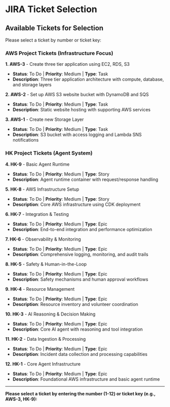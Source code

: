 # JIRA Ticket Selection

## Available Tickets for Selection

Please select a ticket by number or ticket key:

### AWS Project Tickets (Infrastructure Focus)

**1. AWS-3** - Create three tier application using EC2, RDS, S3
- **Status**: To Do | **Priority**: Medium | **Type**: Task
- **Description**: Three tier application architecture with compute, database, and storage layers

**2. AWS-2** - Set up AWS S3 website bucket with DynamoDB and SQS
- **Status**: To Do | **Priority**: Medium | **Type**: Task  
- **Description**: Static website hosting with supporting AWS services

**3. AWS-1** - Create new Storage Layer
- **Status**: To Do | **Priority**: Medium | **Type**: Task
- **Description**: S3 bucket with access logging and Lambda SNS notifications

### HK Project Tickets (Agent System)

**4. HK-9** - Basic Agent Runtime
- **Status**: To Do | **Priority**: Medium | **Type**: Story
- **Description**: Agent runtime container with request/response handling

**5. HK-8** - AWS Infrastructure Setup  
- **Status**: To Do | **Priority**: Medium | **Type**: Story
- **Description**: Core AWS infrastructure using CDK deployment

**6. HK-7** - Integration & Testing
- **Status**: To Do | **Priority**: Medium | **Type**: Epic
- **Description**: End-to-end integration and performance optimization

**7. HK-6** - Observability & Monitoring
- **Status**: To Do | **Priority**: Medium | **Type**: Epic
- **Description**: Comprehensive logging, monitoring, and audit trails

**8. HK-5** - Safety & Human-in-the-Loop
- **Status**: To Do | **Priority**: Medium | **Type**: Epic
- **Description**: Safety mechanisms and human approval workflows

**9. HK-4** - Resource Management
- **Status**: To Do | **Priority**: Medium | **Type**: Epic
- **Description**: Resource inventory and volunteer coordination

**10. HK-3** - AI Reasoning & Decision Making
- **Status**: To Do | **Priority**: Medium | **Type**: Epic
- **Description**: Core AI agent with reasoning and tool integration

**11. HK-2** - Data Ingestion & Processing
- **Status**: To Do | **Priority**: Medium | **Type**: Epic
- **Description**: Incident data collection and processing capabilities

**12. HK-1** - Core Agent Infrastructure
- **Status**: To Do | **Priority**: Medium | **Type**: Epic
- **Description**: Foundational AWS infrastructure and basic agent runtime

---

**Please select a ticket by entering the number (1-12) or ticket key (e.g., AWS-3, HK-9):**